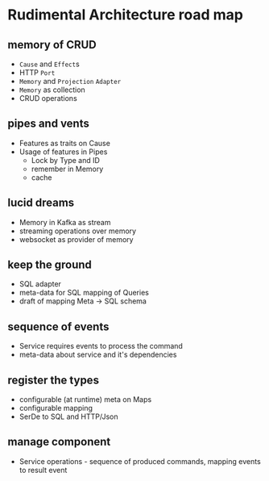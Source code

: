 # Rudimental Architecture road map

## memory of CRUD
* `Cause` and `Effect`s
* HTTP `Port`
* `Memory` and `Projection` `Adapter`
* `Memory` as collection
* CRUD operations

## pipes and vents
* Features as traits on Cause
* Usage of features in Pipes
    * Lock by Type and ID
    * remember in Memory
    * cache

## lucid dreams
* Memory in Kafka as stream
* streaming operations over memory
* websocket as provider of memory

## keep the ground
* SQL adapter
* meta-data for SQL mapping of Queries
* draft of mapping Meta -> SQL schema

## sequence of events
* Service requires events to process the command
* meta-data about service and it's dependencies

## register the types
* configurable (at runtime) meta on Maps
* configurable mapping
* SerDe to SQL and HTTP/Json

## manage component
* Service operations - sequence of produced commands, mapping events to result event